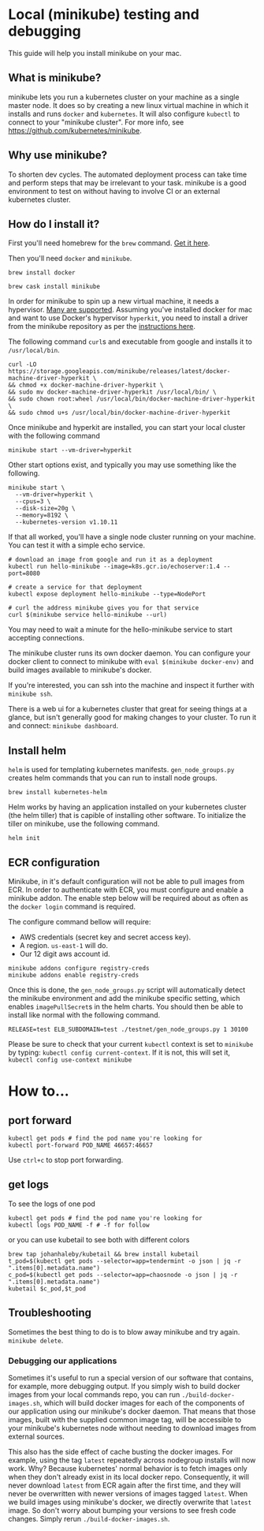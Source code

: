 # Local (minikube) testing and debugging

This guide will help you install minikube on your mac.

## What is minikube?

minikube lets you run a kubernetes cluster on your machine as a single master node. It does so by creating a new linux virtual machine in which it installs and runs `docker` and `kubernetes`. It will also configure `kubectl` to connect to your "minikube cluster". For more info, see https://github.com/kubernetes/minikube.

## Why use minikube?

To shorten dev cycles. The automated deployment process can take time and perform steps that may be irrelevant to your task. minikube is a good environment to test on without having to involve CI or an external kubernetes cluster.

## How do I install it?

First you'll need homebrew for the `brew` command. [Get it here](https://brew.sh/).

Then you'll need `docker` and `minikube`.

```
brew install docker
```

```
brew cask install minikube
```

In order for minikube to spin up a new virtual machine, it needs a hypervisor. [Many are supported](https://github.com/kubernetes/minikube). Assuming you've installed docker for mac and want to use Docker's hypervisor `hyperkit`, you need to install a driver from the minikube repository as per the [instructions here](https://github.com/kubernetes/minikube/blob/master/docs/drivers.md#hyperkit-driver).

The following command `curl`s and executable from google and installs it to `/usr/local/bin`.

```
curl -LO https://storage.googleapis.com/minikube/releases/latest/docker-machine-driver-hyperkit \
&& chmod +x docker-machine-driver-hyperkit \
&& sudo mv docker-machine-driver-hyperkit /usr/local/bin/ \
&& sudo chown root:wheel /usr/local/bin/docker-machine-driver-hyperkit \
&& sudo chmod u+s /usr/local/bin/docker-machine-driver-hyperkit
```

Once minikube and hyperkit are installed, you can start your local cluster with the following command

```
minikube start --vm-driver=hyperkit
```

Other start options exist, and typically you may use something like the following.

```
minikube start \
  --vm-driver=hyperkit \
  --cpus=3 \
  --disk-size=20g \
  --memory=8192 \
  --kubernetes-version v1.10.11
```

If that all worked, you'll have a single node cluster running on your machine. You can test it with a simple echo service.

```
# download an image from google and run it as a deployment
kubectl run hello-minikube --image=k8s.gcr.io/echoserver:1.4 --port=8080

# create a service for that deployment
kubectl expose deployment hello-minikube --type=NodePort

# curl the address minikube gives you for that service
curl $(minikube service hello-minikube --url)
```

You may need to wait a minute for the hello-minikube service to start accepting connections.

The minikube cluster runs its own docker daemon. You can configure your docker client to connect to minikube with `eval $(minikube docker-env)` and build images available to minikube's docker.

If you're interested, you can ssh into the machine and inspect it further with `minikube ssh`.

There is a web ui for a kubernetes cluster that great for seeing things at a glance, but isn't generally good for making changes to your cluster. To run it and connect: `minikube dashboard`.

## Install helm

`helm` is used for templating kubernetes manifests. `gen_node_groups.py` creates helm commands that you can run to install node groups.

`brew install kubernetes-helm`

Helm works by having an application installed on your kubernetes cluster (the helm tiller) that is capible of installing other software. To initialize the tiller on minikube, use the following command.

```
helm init
```

## ECR configuration

Minikube, in it's default configuration will not be able to pull images from ECR. In order to authenticate with ECR, you must configure and enable a minikube addon. The enable step below will be required about as often as the `docker login` command is required.

The configure command bellow will require:

  * AWS credentials (secret key and secret access key).
  * A region. `us-east-1` will do.
  * Our 12 digit aws account id.

```
minikube addons configure registry-creds
minikube addons enable registry-creds
```

Once this is done, the `gen_node_groups.py` script will automatically detect the minikube environment and add the minikube specific setting, which enables `imagePullSecret`s in the helm charts. You should then be able to install like normal with the following command.

```
RELEASE=test ELB_SUBDOMAIN=test ./testnet/gen_node_groups.py 1 30100
```

Please be sure to check that your current `kubectl` context is set to `minikube` by typing: `kubectl config current-context`. If it is not, this will set it, `kubectl config use-context minikube`


# How to...

## port forward

```shell
kubectl get pods # find the pod name you're looking for
kubectl port-forward POD_NAME 46657:46657
```

Use `ctrl+c` to stop port forwarding.

## get logs

To see the logs of one pod

```shell
kubectl get pods # find the pod name you're looking for
kubectl logs POD_NAME -f # -f for follow
```

or you can use kubetail to see both with different colors

```shell
brew tap johanhaleby/kubetail && brew install kubetail
t_pod=$(kubectl get pods --selector=app=tendermint -o json | jq -r ".items[0].metadata.name")
c_pod=$(kubectl get pods --selector=app=chaosnode -o json | jq -r ".items[0].metadata.name")
kubetail $c_pod,$t_pod
```

## Troubleshooting

Sometimes the best thing to do is to blow away minikube and try again. `minikube delete`.

### Debugging our applications

Sometimes it's useful to run a special version of our software that contains, for example, more debugging output. If you simply wish to build docker images from your local commands repo, you can run `./build-docker-images.sh`, which will build docker images for each of the components of our application using our minikube's docker daemon. That means that those images, built with the supplied common image tag, will be accessible to your minikube's kubernetes node without needing to download images from external sources.

This also has the side effect of cache busting the docker images. For example, using the tag `latest` repeatedly across nodegroup installs will now work. Why? Because kubernetes' normal behavior is to fetch images only when they don't already exist in its local docker repo. Consequently, it will never download `latest` from ECR again after the first time, and they will never be overwritten with newer versions of images tagged `latest`. When we build images using minikube's docker, we directly overwrite that `latest` image. So don't worry about bumping your versions to see fresh code changes. Simply rerun `./build-docker-images.sh`.

